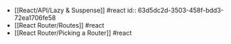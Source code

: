- [[React/API/Lazy & Suspense]] #react
  id:: 63d5dc2d-3503-458f-bdd3-72ea1706fe58
- [[React Router/Routes]] #react
- [[React Router/Picking a Router]] #react